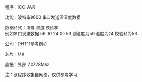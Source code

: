 程序：ICC-AVR 

功能：波特率9600 串口发送温湿度数据  

数据格式：湿度  温度  校验和   
          例如串口发送数据   59 00 24 00 53   则湿度为59 温度为24 校验和为53 

公司：DHT11参考例程

芯片：M8

晶振：外部 7.3728Mhz


注：该程序收集自网络，仅供参考学习